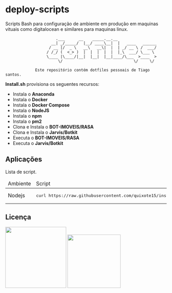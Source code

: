 # deploy-scripts

Scripts Bash para configuração de ambiente em produção em maquinas vituais como digitalocean e similares para maquinas linux.

```
                      .___      __    _____.__.__
                    __| _/_____/  |__/ ____\__|  |   ____   ______
                   / __ |/  _ \   __\   __\|  |  | _/ __ \ /  ___/
                  / /_/ (  <_> )  |  |  |  |  |  |_\  ___/ \___ \
                  \____ |\____/|__|  |__|  |__|____/\___  >____  >
                       \/                               \/     \/

             Este repositório contém dotfiles pessoais de Tiago santos.
```

**Install.sh** provisiona os seguentes recursos:

- Instala o **Anaconda**
- Instala o **Docker**
- Instala o **Docker Compose**
- Instala o **NodeJS**
- Instala o **npm**
- Instala o **pm2**
- Clona e Instala o **BOT-IMOVEIS/RASA**
- Clona e Instala o **Jarvis/Botkit**
- Executa o **BOT-IMOVEIS/RASA**
- Executa o **Jarvis/Botkit**

## Aplicações

Lista de script.

<table>
    <thead>
        <tr>
            <td>Ambiente</td>
            <td>Script</td>
        </tr>
    </thead>
    <tbody>
        <tr>
            <td>Nodejs</td>
            <td>
<pre>
curl https://raw.githubusercontent.com/quixote15/install.sh | sh
</pre>
            </td>
        </tr>
    </tbody>
</table>

## Licença

[<img width="190" src="https://raw.githubusercontent.com/alisonbuss/my-licenses/master/files/logo-open-source-550x200px.png">](https://opensource.org/licenses)
[<img width="166" src="https://raw.githubusercontent.com/alisonbuss/my-licenses/master/files/icon-license-mit-500px.png">](https://github.com/alisonbuss/garden-of-eden/blob/master/LICENSE)
